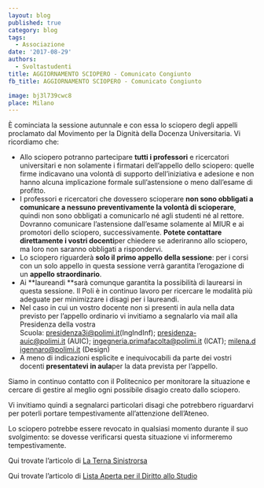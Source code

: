```yaml
---
layout: blog
published: true
category: blog
tags:
  - Associazione
date: '2017-08-29'
authors:
  - Svoltastudenti
title: AGGIORNAMENTO SCIOPERO - Comunicato Congiunto
fb_title: AGGIORNAMENTO SCIOPERO - Comunicato Congiunto

image: bj3l739cwc8
place: Milano
---
```


È cominciata la sessione autunnale e con essa lo sciopero degli appelli proclamato dal Movimento per la Dignità della Docenza Universitaria. Vi ricordiamo che:

*   Allo sciopero potranno partecipare **tutti i professori** e ricercatori universitari e non solamente i firmatari dell’appello dello sciopero: quelle firme indicavano una volontà di supporto dell’iniziativa e adesione e non hanno alcuna implicazione formale sull’astensione o meno dall’esame di profitto.
*   I professori e ricercatori che dovessero scioperare **non sono obbligati a comunicare a nessuno preventivamente la volontà di scioperare**, quindi non sono obbligati a comunicarlo né agli studenti né al rettore. Dovranno comunicare l’astensione dall’esame solamente al MIUR e ai promotori dello sciopero, successivamente. **Potete contattare direttamente i vostri docenti**per chiedere se aderiranno allo sciopero, ma loro non saranno obbligati a rispondervi.
*   Lo sciopero riguarderà **solo il primo appello della sessione**: per i corsi con un solo appello in questa sessione verrà garantita l’erogazione di un **appello straordinario**.
*   Ai **laureandi **sarà comunque garantita la possibilità di laurearsi in questa sessione. Il Poli è in continuo lavoro per ricercare le modalità più adeguate per minimizzare i disagi per i laureandi.
*   Nel caso in cui un vostro docente non si presenti in aula nella data previsto per l’appello ordinario vi invitiamo a segnalarlo via mail alla Presidenza della vostra Scuola: [presidenza3i@polimi.it](mailto:presidenza3i@polimi.it)(IngIndInf); [presidenza-auic@polimi.it](mailto:presidenza-auic@polimi.it) (AUIC); [ingegneria.primafacolta@polimi.it](mailto:ingegneria.primafacolta@polimi.it) (ICAT); [milena.digennaro@polimi.it](mailto:milena.digennaro@polimi.it) (Design)
*   A meno di indicazioni esplicite e inequivocabili da parte dei vostri docenti **presentatevi in aula**per la data prevista per l’appello.

Siamo in continuo contatto con il Politecnico per monitorare la situazione e cercare di gestire al meglio ogni possibile disagio creato dallo sciopero.

Vi invitiamo quindi a segnalarci particolari disagi che potrebbero riguardarvi per poterli portare tempestivamente all’attenzione dell’Ateneo. 

Lo sciopero potrebbe essere revocato in qualsiasi momento durante il suo svolgimento: se dovesse verificarsi questa situazione vi informeremo tempestivamente.

Qui trovate l’articolo di [La Terna Sinistrorsa](https://www.ternasinistrorsa.it/2017/aggiornamento-sciopero-comunicato-congiunto/)

[](https://www.ternasinistrorsa.it/2017/aggiornamento-sciopero-comunicato-congiunto/)Qui trovate l’articolo di [Lista Aperta per il Diritto allo Studio](http://www.poli-listaperta.it/aggiornamento-sciopero-comunicato-congiunto/)
